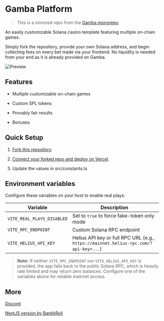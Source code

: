 # Gamba Platform

> This is a mirrored repo from the [Gamba monorepo](https://github.com/gamba-labs/gamba/tree/main/apps/demo).

An easily customizable Solana casino template featuring multiple on-chain games.

Simply fork the repository, provide your own Solana address, and begin collecting fees on every bet made via your frontend. No liquidity is needed from your end as it is already provided on Gamba.

![Preview](https://github.com/gamba-labs/platform/assets/128392411/1d0fe906-c0e7-4a8d-aa2f-365cf7d3f8f5)

## Features

* Multiple customizable on-chain games

* Custom SPL tokens

* Provably fair results

* Bonuses

## Quick Setup

1. [Fork this repository](https://github.com/gamba-labs/platform/generate).

2. [Connect your forked repo and deploy on Vercel](https://vercel.com/new).

3. Update the values in src/constants.ts

## Environment variables

Configure these variables on your host to enable real plays:

| Variable | Description |
| --- | --- |
| `VITE_REAL_PLAYS_DISABLED` | Set to `true` to force fake-token only mode |
| `VITE_RPC_ENDPOINT` | Custom Solana RPC endpoint |
| `VITE_HELIUS_API_KEY` | Helius API key or full RPC URL (e.g., `https://mainnet.helius-rpc.com/?api-key=...`) |

> **Note:** If neither `VITE_RPC_ENDPOINT` nor `VITE_HELIUS_API_KEY` is provided, the app falls back to the public Solana RPC, which is heavily rate limited and may return zero balances. Configure one of the variables above for reliable mainnet access.

## More

[Discord](https://discord.com/invite/xjBsW3e8fK)

[NextJS version by BankkRoll](https://github.com/BankkRoll/Gamba-V2-Next.js)
